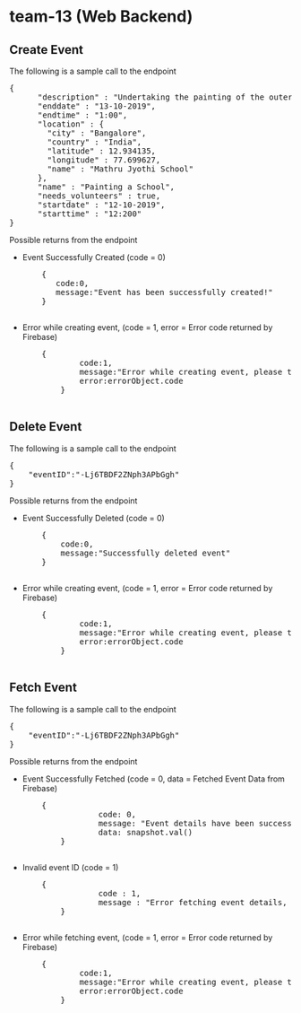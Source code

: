 # team-13 (Web Backend)

<h2>Create Event</h2>
<p>The following is a sample call to the endpoint</p>
<pre>
{
      "description" : "Undertaking the painting of the outer school walls",
      "enddate" : "13-10-2019",
      "endtime" : "1:00",
      "location" : {
        "city" : "Bangalore",
        "country" : "India",
        "latitude" : 12.934135,
        "longitude" : 77.699627,
        "name" : "Mathru Jyothi School"
      },
      "name" : "Painting a School",
      "needs_volunteers" : true,
      "startdate" : "12-10-2019",
      "starttime" : "12:200"
}
</pre>
<p>Possible returns from the endpoint</p>
<ul>
	<li>Event Successfully Created (code = 0)
	<pre>
	{
	   code:0,
	   message:"Event has been successfully created!"
	}
	</pre>
	</li>
	<li>Error while creating event, (code = 1, error = Error code returned by Firebase)
	<pre>
	{
            code:1,
            message:"Error while creating event, please try again",
            error:errorObject.code
        }
	</pre>
	</li>
</ul>

<h2>Delete Event</h2>
<p>The following is a sample call to the endpoint</p>
<pre>
{
	"eventID":"-Lj6TBDF2ZNph3APbGgh"
}
</pre>

<p>Possible returns from the endpoint</p>
<ul>
	<li>Event Successfully Deleted (code = 0)
	<pre>
	{
		code:0,
		message:"Successfully deleted event"
	}
	</pre>
	</li>
	<li>Error while creating event, (code = 1, error = Error code returned by Firebase)
	<pre>
	{
            code:1,
            message:"Error while creating event, please try again",
            error:errorObject.code
        }
	</pre>
	</li>
</ul>

<h2>Fetch Event</h2>
<p>The following is a sample call to the endpoint</p>
<pre>
{
	"eventID":"-Lj6TBDF2ZNph3APbGgh"
}
</pre>

<p>Possible returns from the endpoint</p>
<ul>
	<li>Event Successfully Fetched (code = 0, data = Fetched Event Data from Firebase)
	<pre>
	{
                code: 0,
                message: "Event details have been successfully fetched",
                data: snapshot.val()
        }
	</pre>
	</li>
	<li>Invalid event ID (code = 1)
	<pre>
	{
                code : 1,
                message : "Error fetching event details, please check event ID"
        }
	</pre>
	</li>
	<li>Error while fetching event, (code = 1, error = Error code returned by Firebase)
	<pre>
	{
            code:1,
            message:"Error while creating event, please try again",
            error:errorObject.code
        }
	</pre>
	</li>
</ul>
